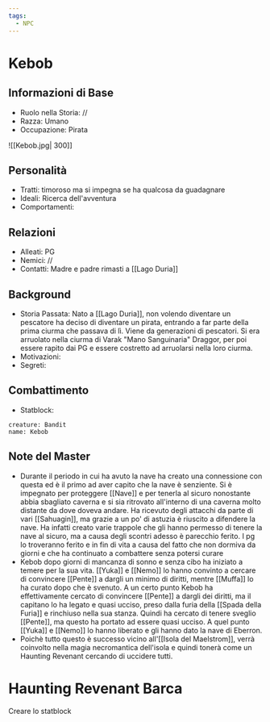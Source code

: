 ```yaml
---
tags:
  - NPC
---
```

# Kebob

## Informazioni di Base

- Ruolo nella Storia: //
- Razza: Umano
- Occupazione: Pirata

![[Kebob.jpg| 300]]
## Personalità
- Tratti: timoroso ma si impegna se ha qualcosa da guadagnare
- Ideali: Ricerca dell'avventura
- Comportamenti:

## Relazioni
- Alleati: PG
- Nemici: //
- Contatti: Madre e padre rimasti a [[Lago Duria]]

## Background
- Storia Passata: Nato a [[Lago Duria]], non volendo diventare un pescatore ha deciso di diventare un pirata, entrando a far parte della prima ciurma che passava di lì. Viene da generazioni di pescatori. Si era arruolato nella ciurma di Varak "Mano Sanguinaria" Draggor, per poi essere rapito dai PG e essere costretto ad arruolarsi nella loro ciurma.
- Motivazioni:
- Segreti:

## Combattimento
- Statblock:
```statblock
creature: Bandit
name: Kebob
```

## Note del Master
- Durante il periodo in cui ha avuto la nave ha creato una connessione con questa ed è il primo ad aver capito che la nave è senziente. Si è impegnato per proteggere [[Nave]] e per tenerla al sicuro nonostante abbia sbagliato caverna e si sia ritrovato all'interno di una caverna molto distante da dove doveva andare. Ha ricevuto degli attacchi da parte di vari [[Sahuagin]], ma grazie a un po' di astuzia è riuscito a difendere la nave. Ha infatti creato varie trappole che gli hanno permesso di tenere la nave al sicuro, ma a causa degli scontri adesso è parecchio ferito. I pg lo troveranno ferito e in fin di vita a causa del fatto che non dormiva da giorni e che ha continuato a combattere senza potersi curare
- Kebob dopo giorni di mancanza di sonno e senza cibo ha iniziato a temere per la sua vita. [[Yuka]] e [[Nemo]] lo hanno convinto a cercare di convincere [[Pente]] a dargli un minimo di diritti, mentre [[Muffa]] lo ha curato dopo che è svenuto. A un certo punto Kebob ha effettivamente cercato di convincere [[Pente]] a dargli dei diritti, ma il capitano lo ha legato e quasi ucciso, preso dalla furia della [[Spada della Furia]] e rinchiuso nella sua stanza. Quindi ha cercato di tenere sveglio [[Pente]], ma questo ha portato ad essere quasi ucciso. A quel punto [[Yuka]] e [[Nemo]] lo hanno liberato e gli hanno dato la nave di Eberron.
- Poichè tutto questo è successo vicino all'[[Isola del Maelstrom]], verrà coinvolto nella magia necromantica dell'isola e quindi tonerà come un Haunting Revenant cercando di uccidere tutti. 
# Haunting Revenant Barca
Creare lo statblock
